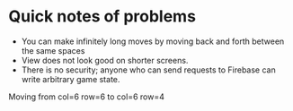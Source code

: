 # Quick notes of problems
* You can make infinitely long moves by moving back and forth between the same spaces
* View does not look good on shorter screens.
* There is no security; anyone who can send requests to Firebase can write arbitrary game state.

Moving from col=6 row=6 to col=6 row=4

